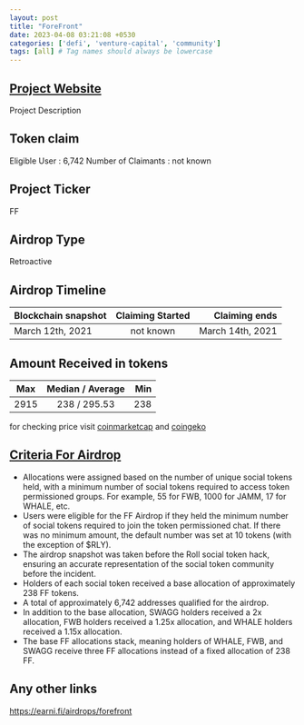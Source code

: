 ```yaml
---
layout: post
title: "ForeFront"
date: 2023-04-08 03:21:08 +0530
categories: ['defi', 'venture-capital', 'community']
tags: [all] # Tag names should always be lowercase
---
```




## [Project Website](https://www.forefront.market/)

 Project Description

## Token claim

Eligible User : 6,742
Number of Claimants : not known

## Project Ticker

FF

## Airdrop Type

Retroactive

## Airdrop Timeline

| Blockchain snapshot     | Claiming Started           | Claiming ends    |
| ----------------------- |:--------------------------:| ----------------:|
|     March 12th, 2021    |        not known           | March 14th, 2021 |

## Amount Received in tokens

| Max        |    Median / Average  |       Min    |
| ---------- |:--------------------:| ------------:|
|   2915     |   238 / 295.53       |        238   |

for checking price visit [coinmarketcap](https://coinmarketcap.com/currencies/forefront) and [coingeko](https://www.coingecko.com/en/coins/forefront)

## [Criteria For Airdrop](https://forefront.gitbook.io/forefront/token-distribution/community-airdrop)

* Allocations were assigned based on the number of unique social tokens held, with a minimum number of social tokens required to access token permissioned groups. For example, 55 for FWB, 1000 for JAMM, 17 for WHALE, etc.
* Users were eligible for the FF Airdrop if they held the minimum number of social tokens required to join the token permissioned chat. If there was no minimum amount, the default number was set at 10 tokens (with the exception of $RLY).
* The airdrop snapshot was taken before the Roll social token hack, ensuring an accurate representation of the social token community before the incident.
* Holders of each social token received a base allocation of approximately 238 FF tokens.
* A total of approximately 6,742 addresses qualified for the airdrop.
* In addition to the base allocation, SWAGG holders received a 2x allocation, FWB holders received a 1.25x allocation, and WHALE holders received a 1.15x allocation.
* The base FF allocations stack, meaning holders of WHALE, FWB, and SWAGG receive three FF allocations instead of a fixed allocation of 238 FF.

## Any other links

<https://earni.fi/airdrops/forefront>
